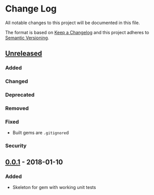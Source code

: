 # Change Log
All notable changes to this project will be documented in this file.

The format is based on [Keep a Changelog](http://keepachangelog.com/)
and this project adheres to [Semantic Versioning](http://semver.org/).

## [Unreleased]
### Added

### Changed

### Deprecated

### Removed

### Fixed
- Built gems are `.gitignore`d

### Security


## [0.0.1] - 2018-01-10
### Added
- Skeleton for gem with working unit tests


[Unreleased]: https://github.com/ifreecarve/arduino_ci/compare/v0.0.1...HEAD
[0.0.1]: https://github.com/ifreecarve/arduino_ci/compare/v0.0.0...v0.0.1
